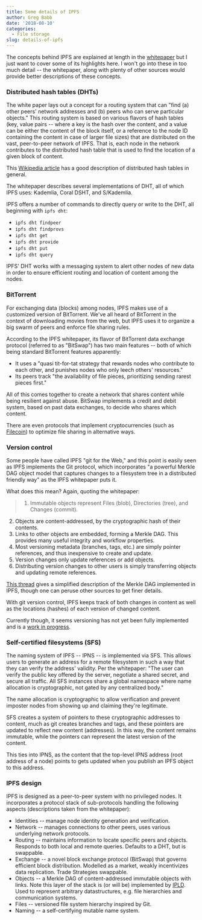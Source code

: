 ```yaml
---
title: Some details of IPFS
author: Greg Babb
date: '2018-08-10'
categories:
  - File storage
slug: details-of-ipfs
---
```


The concepts behind IPFS are explained at length in the [whitepaper](https://ipfs.io/ipfs/QmR7GSQM93Cx5eAg6a6yRzNde1FQv7uL6X1o4k7zrJa3LX/ipfs.draft3.pdf) but I just want to cover some of its highlights here. I won't go into these in too much detail -- the whitepaper, along with plenty of other sources would provide better descriptions of these concepts.

### Distributed hash tables (DHTs)

The white paper lays out a concept for a routing system that can "find (a) other peers' network addresses and (b) peers who can serve particular objects." This routing system is based on various flavors of hash tables (key, value pairs -- where a key is the hash over the content, and a value can be either the content of the block itself, or a reference to the node ID containing the content in case of larger file sizes) that are distributed on the vast, peer-to-peer network of IPFS. That is, each node in the network contributes to the distributed hash table that is used to find the location of a given block of content.

This [Wikipedia article](https://en.wikipedia.org/wiki/Distributed_hash_table) has a good description of distributed hash tables in general.

The whitepaper describes several implementations of DHT, all of which IPFS uses: Kademlia, Coral DSHT, and S/Kademlia.

IPFS offers a number of commands to directly query or write to the DHT, all beginning with `ipfs dht`:

- `ipfs dht findpeer`
- `ipfs dht findprovs`
- `ipfs dht get`
- `ipfs dht provide`
- `ipfs dht put`
- `ipfs dht query`

IPFS' DHT works with a messaging system to alert other nodes of new data in order to ensure efficient routing and location of content among the nodes.

### BitTorrent

For exchanging data (blocks) among nodes, IPFS makes use of a customized version of BitTorrent. We've all heard of BitTorrent in the context of downloading movies from the web, but IPFS uses it to organize a big swarm of peers and enforce file sharing rules.

According to the IPFS whitepaper, its flavor of BitTorrent data exchange protocol (referred to as "BitSwap") has two main features -- both of which being standard BitTorrent features apparently:

- It uses a "quasi tit-for-tat strategy that rewards nodes who contribute to each other, and punishes nodes who only leech others' resources."
- Its peers track "the availability of file pieces, prioritizing sending rarest pieces first."

All of this comes together to create a network that shares content while being resilient against abuse. BitSwap implements a credit and debit system, based on past data exchanges, to decide who shares which content.

There are even protocols that implement cryptocurrencies (such as [Filecoin](https://filecoin.io/)) to optimize file sharing in alternative ways.

### Version control

Some people have called IPFS "git for the Web," and this point is easily seen as IPFS implements the Git protocol, which incorporates "a powerful Merkle DAG object model that captures changes to a filesystem tree in a distributed friendly way" as the IPFS whitepaper puts it.

What does this mean? Again, quoting the whitepaper:

>1. Immutable objects represent Files (blob), Directories
(tree), and Changes (commit).
2. Objects are content-addressed, by the cryptographic
hash of their contents.
3. Links to other objects are embedded, forming a Merkle
DAG. This provides many useful integrity and workflow
properties.
4. Most versioning metadata (branches, tags, etc.) are
simply pointer references, and thus inexpensive to create
and update.
5. Version changes only update references or add objects.
6. Distributing version changes to other users is simply
transferring objects and updating remote references.

[This thread](https://github.com/jbenet/random-ideas/issues/20) gives a simplified description of the Merkle DAG implemented in IPFS, though one can peruse other sources to get finer details.

With git version control, IPFS keeps track of both changes in content as well as the locations (hashes) of each version of changed content.

Currently though, it seems versioning has not yet been fully implemented and is a [work in progress](https://gist.github.com/flyingzumwalt/a6821e843366d606aeb1ba53525b8669).

### Self-certified filesystems (SFS)

The naming system of IPFS -- IPNS -- is implemented via SFS. This allows users to generate an address for a remote filesystem in such a way that they can verify the address' validity. Per the whitepaper: "The user can verify the public key offered by the server, negotiate a shared secret, and secure all traffic. All SFS instances share a global namespace where name allocation is cryptographic, not gated by any centralized body."

The name allocation is cryptographic to allow verification and prevent imposter nodes from showing up and claiming they're legitimate.

SFS creates a system of pointers to these cryptographic addresses to content, much as git creates branches and tags, and these pointers are updated to reflect new content (addresses). In this way, the content remains immutable, while the pointers can represent the latest version of the content.

This ties into IPNS, as the content that the top-level IPNS address (root address of a node) points to gets updated when you publish an IPFS object to this address.

### IPFS design

IPFS is designed as a peer-to-peer system with no privileged nodes. It incorporates a protocol stack of sub-protocols handling the following aspects (descriptions taken from the whitepaper):

- Identities -- manage node identity generation and verification.
- Network -- manages connections to other peers, uses
various underlying network protocols.
- Routing -- maintains information to locate specific
peers and objects. Responds to both local and remote
queries. Defaults to a DHT, but is swappable.
- Exchange -- a novel block exchange protocol (BitSwap)
that governs efficient block distribution. Modelled as
a market, weakly incentivizes data replication. Trade
Strategies swappable.
- Objects -- a Merkle DAG of content-addressed immutable
objects with links. Note this layer of the stack is (or will be) implemented by [IPLD](https://ipld.io/). Used to represent arbitrary
datastructures, e.g. file hierarchies and communication
systems.
- Files -- versioned file system hierarchy inspired by Git.
- Naming -- a self-certifying mutable name system.


